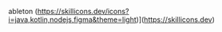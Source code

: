 ableton
(https://skillicons.dev/icons?i=java,kotlin,nodejs,figma&theme=light)](https://skillicons.dev)
